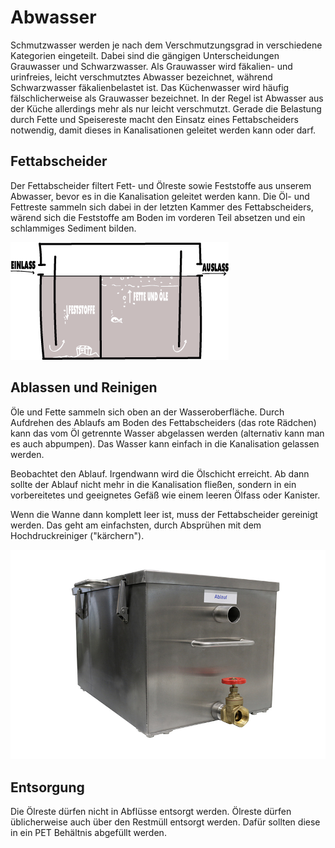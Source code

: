 # Abwasser

Schmutzwasser werden je nach dem Verschmutzungsgrad in verschiedene Kategorien eingeteilt. Dabei sind die gängigen Unterscheidungen Grauwasser und Schwarzwasser. Als Grauwasser wird fäkalien- und urinfreies, leicht verschmutztes Abwasser bezeichnet, während Schwarzwasser fäkalienbelastet ist. Das Küchenwasser wird häufig fälschlicherweise als Grauwasser bezeichnet. In der Regel ist Abwasser aus der Küche allerdings mehr als nur leicht verschmutzt. Gerade die Belastung durch Fette und Speisereste macht den Einsatz eines Fettabscheiders notwendig, damit dieses in Kanalisationen geleitet werden kann oder darf.

<!-- Bevor das Abwasser in die Kanalisation fließt, muss es durch den [[Fettabscheider]] laufen und von Fettresten getrennt werden. -->

## Fettabscheider

<!-- Skize eines Fettabscheiders -->

Der Fettabscheider filtert Fett- und Ölreste sowie Feststoffe aus unserem Abwasser, bevor es in die Kanalisation geleitet werden kann. Die Öl- und Fettreste sammeln sich dabei in der letzten Kammer des Fettabscheiders, wärend sich die Feststoffe am Boden im vorderen Teil absetzen und ein schlammiges Sediment bilden.

![](images/Fettabscheider2.png)

## Ablassen und Reinigen
Öle und Fette sammeln sich oben an der Wasseroberfläche. Durch Aufdrehen des Ablaufs am Boden des Fettabscheiders (das rote Rädchen) kann das vom Öl getrennte Wasser abgelassen werden (alternativ kann man es auch abpumpen). Das Wasser kann einfach in die Kanalisation gelassen werden.

Beobachtet den Ablauf. Irgendwann wird die Ölschicht erreicht. Ab dann sollte der Ablauf nicht mehr in die Kanalisation fließen, sondern in ein vorbereitetes und geeignetes Gefäß wie einem leeren Ölfass oder Kanister.

Wenn die Wanne dann komplett leer ist, muss der Fettabscheider gereinigt werden. Das geht am einfachsten, durch Absprühen mit dem Hochdruckreiniger ("kärchern").

![](images/Fettabscheider.png)


## Entsorgung

Die Ölreste dürfen nicht in Abflüsse entsorgt werden. Ölreste dürfen üblicherweise auch über den Restmüll entsorgt werden. Dafür sollten diese in ein PET Behältnis abgefüllt werden.

